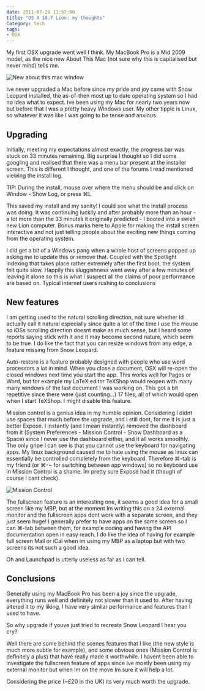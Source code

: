 ```yaml
---
date: 2011-07-28 11:57:00
title: "OS X 10.7 Lion: my thoughts"
Category: tech
tags:
- OSX
---
```




My first OSX upgrade went well I think. My MacBook Pro is a Mid 2009 model, as the nice new About This Mac (not sure why this is capitalised but never mind) tells me.

![New about this mac window](/posts/images/osx-lion-about-this-mac.png)

Ive never upgraded a Mac before since my pride and joy came with Snow Leopard installed, the as-of-then most up to date operating system so I had no idea what to expect. Ive been using my Mac for nearly two years now but before that I was a pretty heavy Windows user. My other tipple is Linux, so whatever it was like I was going to be tense and anxious. 

<!--more-->

## Upgrading

Initially, meeting my expectations almost exactly, the progress bar was stuck on 33 minutes remaining. Big surprise I thought so I did some googling and realised that there was a menu bar present at the installer screen. This is different I thought, and one of the forums I read mentioned viewing the install log. 

TIP: During the install, mouse over where the menu should be and click on Window - Show Log, or press ⌘L

This saved my install and my sanity! I could see what the install process was doing. It was continuing luckily and after probably more than an hour - a lot more than the 33 minutes it originally predicted - I booted into a swish new Lion computer. Bonus marks here to Apple for making the install screen interactive and not just telling people about the exciting new things coming from the operating system. 

I did get a bit of a Windows pang when a whole host of screens popped up asking me to update this or remove that. Coupled with the Spotlight indexing that takes place rather extremely after the first boot, the system felt quite slow. Happily this sluggishness went away after a few minutes of leaving it alone so this is what I suspect all the claims of poor performance are based on. Typical internet users rushing to conclusions

## New features

I am getting used to the natural scrolling direction, not sure whether Id actually call it natural especially since quite a lot of the time I use the mouse so iOSs scrolling direction doesnt make as much sense, but I heard some reports saying stick with it and it may become second nature, which seem to be true. I do like the fact that you can resize windows from any edge, a feature missing from Snow Leopard.

Auto-restore is a feature probably designed with people who use word processors a lot in mind. When you close a document, OSX will re-open the closed windows next time you start the app. This works well for Pages or Word, but for example my LaTeX editor TeXShop would reopen with many many windows of the last document I was working on. This got a bit repetitive since there were (just counting…) 17 files, all of which would open when I start TeXShop. I might disable this feature.

Mission control is a genius idea in my humble opinion. Considering I didnt use spaces that much before the upgrade, and I still dont, for me it is just a better Exposé. I instantly (and I mean instantly) removed the dashboard from it (System Preferences - Mission Control - Show Dashboard as a Space) since I never use the dashboard either, and it all works smoothly. The only gripe I can see is that you cannot use the keyboard for navigating apps. My linux background caused me to hate using the mouse as linux can essentially be controlled completely from the keyboard. Therefore ⌘-tab is my friend (or ⌘-~ for switching between app windows) so no keyboard use in Mission Control is a shame. Im pretty sure Exposé had it (though of course I cant check).



![Mission Control](https://media.tumblr.com/tumblr_lp1iboOwiM1qh2v9o.png)



The fullscreen feature is an interesting one, it seems a good idea for a small screen like my MBP, but at the moment Im writing this on a 24 external monitor and the fullscreen apps dont work with a separate screen, and they just seem huge! I generally prefer to have apps on the same screen so I can ⌘-tab between them, for example coding and having the API documentation open in easy reach. I do like the idea of having for example full screen Mail or iCal when im using my MBP as a laptop but with two screens its not such a good idea. 

Oh and Launchpad is utterly useless as far as I can tell. 

## Conclusions

Generally using my MacBook Pro has been a joy since the upgrade, everything runs well and definitely not slower than it used to. After having altered it to my liking, I have very similar performance and features than I used to have. 

So why upgrade if youve just tried to recreate Snow Leopard I hear you cry? 


Well there are some behind the scenes features that I like (the new style is much more subtle for example), and some obvious ones (Mission Control is definitely a plus) that have really made it worthwhile. I havent been able to investigate the fullscreen feature of apps since Ive mostly been using my external monitor but when Im on the move Im sure it will help a lot. 

Considering the price (~£20 in the UK) its very much worth the upgrade. 
